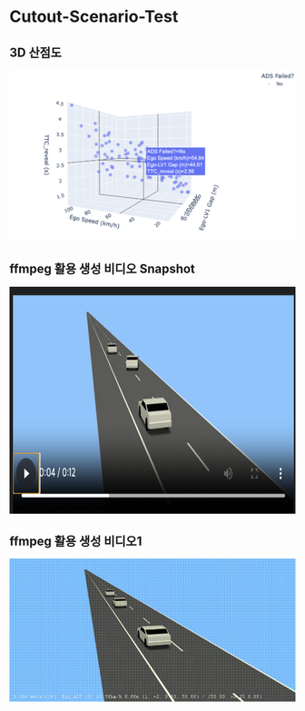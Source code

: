 # Cutout-Scenario-Test

##  3D 산점도
![3D 산점도](./3d_scatter_plot.png)

## ffmpeg 활용 생성 비디오 Snapshot
<img src="./cutout_video_snapshot.png" width="800" height="400">

## ffmpeg 활용 생성 비디오1
![ffmpeg 활용 생성 비디오](./cutout_test2.gif)
